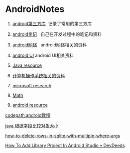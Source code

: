 # AndroidNotes

1. [android第三方库](https://github.com/RogerGold/AndroidNotes/blob/master/android_lib.md)
  记录了常用的第三方库
  
2. [android笔记](https://github.com/RogerGold/AndroidNotes/blob/master/android_notes.md)
   自己在开发过程中的笔记和资料
   
3. [android网络](https://github.com/RogerGold/AndroidNotes/blob/master/android_network.md)
   android网络相关的资料
4. [android UI](https://github.com/RogerGold/AndroidNotes/blob/master/android_UI.md) android UI相关资料

5. [Java resource](https://github.com/RogerGold/AndroidNotes/blob/master/Java.md)

6. [计算机操作系统相关的资料](https://pan.baidu.com/share/home?uk=1982446902#category/type=0)

7. [microsoft research](https://www.microsoft.com/en-us/research/)

8. [Math](https://github.com/RogerGold/AndroidNotes/blob/master/math.md)

9. [android resource]()

[codepath:android教程](https://guides.codepath.com/android)

[java 根据字段比较对象大小](http://stackoverflow.com/questions/1814095/sorting-an-arraylist-of-contacts-based-on-name)

[how-to-delete-rows-in-sqlite-with-multiple-where-args](http://stackoverflow.com/questions/14357964/how-to-delete-rows-in-sqlite-with-multiple-where-args)

[How To Add Library Project In Android Studio • DevDeeds](http://devdeeds.com/add-library-projects-maually-android-studio/)

